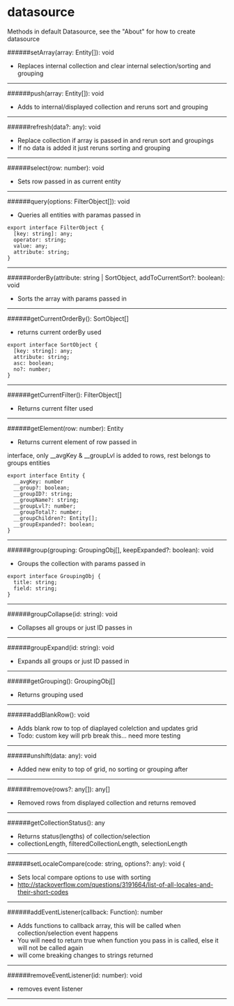 # datasource

Methods in default Datasource, see the "About" for how to create datasource


######setArray(array: Entity[]): void
* Replaces internal collection and clear internal selection/sorting and grouping

---

######push(array: Entity[]): void
* Adds to internal/displayed collection and reruns sort and grouping

---

######refresh(data?: any): void 
* Replace collection if array is passed in and rerun sort and groupings
* If no data is added it just reruns sorting and grouping

---

######select(row: number): void
* Sets row passed in as current entity

---


######query(options: FilterObject[]): void
* Queries all entities with paramas passed in

```
export interface FilterObject {
  [key: string]: any;
  operator: string;
  value: any;
  attribute: string;
}
```


---


######orderBy(attribute: string | SortObject, addToCurrentSort?: boolean): void
* Sorts the array with params passed in

---


######getCurrentOrderBy(): SortObject[]
* returns current orderBy used

```
export interface SortObject {
  [key: string]: any;
  attribute: string;
  asc: boolean;
  no?: number;
}
```

---



######getCurrentFilter(): FilterObject[]
* Returns current filter used


---


######getElement(row: number): Entity
* Returns current element of row passed in

interface, only __avgKey & __groupLvl is added to rows, rest belongs to groups entities
```
export interface Entity {
  __avgKey: number
  __group?: boolean;
  __groupID?: string;
  __groupName?: string;
  __groupLvl?: number;
  __groupTotal?: number;
  __groupChildren?: Entity[];
  __groupExpanded?: boolean;
}
```

---


######group(grouping: GroupingObj[], keepExpanded?: boolean): void
* Groups the collection with params passed in

```
export interface GroupingObj {
  title: string;
  field: string;
}
```

---


######groupCollapse(id: string): void
* Collapses all groups or just ID passes in


---

######groupExpand(id: string): void
* Expands all groups or just ID passed in

---


######getGrouping(): GroupingObj[]
* Returns grouping used

---


######addBlankRow(): void
* Adds blank row to top of diaplayed colelction and updates grid
* Todo: custom key will prb break this... need more testing

---


######unshift(data: any): void
* Added new enity to top of grid, no sorting or grouping after

---


######remove(rows?: any[]): any[]
* Removed rows from displayed collection and returns removed

---


######getCollectionStatus(): any
* Returns status(lengths) of collection/selection 
* collectionLength, filteredCollectionLength, selectionLength


---


######setLocaleCompare(code: string, options?: any): void {
* Sets local compare options to use with sorting
* http://stackoverflow.com/questions/3191664/list-of-all-locales-and-their-short-codes


---


######addEventListener(callback: Function): number
* Adds functions to callback array, this will be called when collection/selection event happens
* You will need to return true when function you pass in is called, else it will not be called again
* will come breaking changes to strings returned


---


######removeEventListener(id: number): void
* removes event listener

---